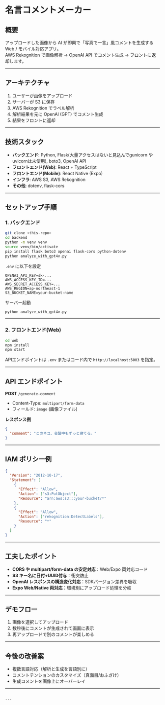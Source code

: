 
# 名言コメントメーカー

## 概要
アップロードした画像から AI が即興で「写真で一言」風コメントを生成する Web / モバイル対応アプリ。  
AWS Rekognition で画像解析 → OpenAI API でコメント生成 → フロントに返却します。

---

## アーキテクチャ
1. ユーザーが画像をアップロード
2. サーバーが S3 に保存
3. AWS Rekognition でラベル解析
4. 解析結果を元に OpenAI (GPT) でコメント生成
5. 結果をフロントに返却

---

## 技術スタック
- **バックエンド**: Python, Flask(大量アクセスはないと見込んでgunicorn や uvicornは未使用), boto3, OpenAI API
- **フロントエンド(Web)**: React + TypeScript
- **フロントエンド(Mobile)**: React Native (Expo)
- **インフラ**: AWS S3, AWS Rekognition
- **その他**: dotenv, flask-cors

---

## セットアップ手順

### 1. バックエンド
```bash
git clone <this-repo>
cd backend
python -m venv venv
source venv/bin/activate
pip install flask boto3 openai flask-cors python-dotenv
python analyze_with_gpt4v.py

````

`.env` に以下を設定

```
OPENAI_API_KEY=sk-...
AWS_ACCESS_KEY_ID=...
AWS_SECRET_ACCESS_KEY=...
AWS_REGION=ap-northeast-1
S3_BUCKET_NAME=your-bucket-name
```

サーバー起動

```bash
python analyze_with_gpt4v.py
```

---

### 2. フロントエンド(Web)

```bash
cd web
npm install
npm start
```

APIエンドポイントは `.env` またはコード内で `http://localhost:5003` を指定。

---

## API エンドポイント

**POST** `/generate-comment`

* Content-Type: `multipart/form-data`
* フィールド: `image` (画像ファイル)

**レスポンス例**

```json
{
  "comment": "このネコ、会議中もずっと寝てる。"
}
```

---

## IAM ポリシー例

```json
{
  "Version": "2012-10-17",
  "Statement": [
    {
      "Effect": "Allow",
      "Action": ["s3:PutObject"],
      "Resource": "arn:aws:s3:::your-bucket/*"
    },
    {
      "Effect": "Allow",
      "Action": ["rekognition:DetectLabels"],
      "Resource": "*"
    }
  ]
}
```

---

## 工夫したポイント

* **CORS や multipart/form-data の安定対応**：Web/Expo 両対応コード
* **S3 キー名に日付+UUID付与**：衝突防止
* **OpenAI レスポンスの構造変化対応**：SDKバージョン差異を吸収
* **Expo Web/Native 両対応**：環境別にアップロード処理を分岐

---

## デモフロー

1. 画像を選択してアップロード
2. 数秒後にコメントが生成されて画面に表示
3. 再アップロードで別のコメントが楽しめる

---

## 今後の改善案

* 複数言語対応（解析と生成を言語別に）
* コメントテンションのカスタマイズ（真面目/おふざけ）
* 生成コメントを画像上にオーバーレイ

---

```

---
```
